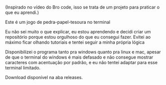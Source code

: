 (Inspirado no vídeo do Bro code, isso se trata de um projeto para praticar o que eu aprendi.)

Este é um jogo de pedra-papel-tesoura no terminal

Eu não sei muito o que explicar, eu estou aprendendo e decidi criar um repositório porque estou orgulhoso do que eu consegui fazer. Evitei ao máximo ficar olhando tutoriais e tentei seguir a minha própria lógica

Disponibilizei o programa tanto pra windows quanto pra linux e mac, apesar de que o terminal do windows é mais defasado e não consegue mostrar caracteres com acentuação por padrão, e eu não tentei adaptar para esse terminal limitado.

Download disponível na aba releases.
